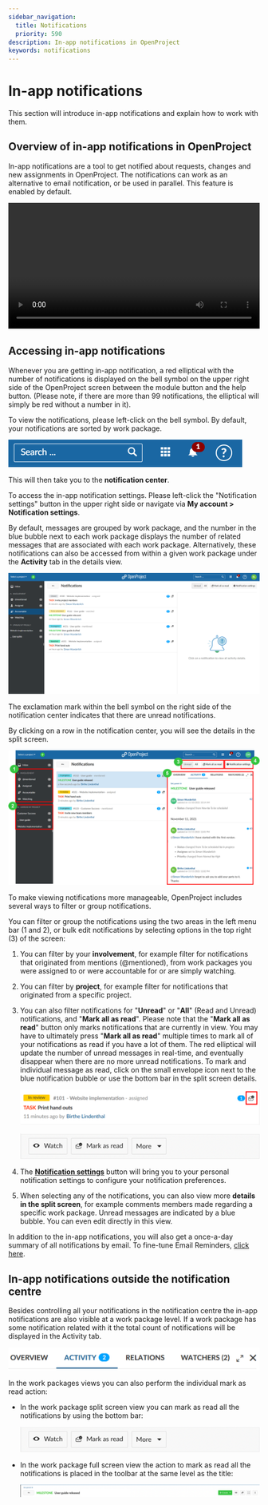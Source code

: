 ```yaml
---
sidebar_navigation:
  title: Notifications
  priority: 590
description: In-app notifications in OpenProject
keywords: notifications
---
```

# In-app notifications

This section will introduce in-app notifications and explain how to work with them. 

## Overview of in-app notifications in OpenProject

In-app notifications are a tool to get notified about requests, changes and new assignments in OpenProject. The notifications can work as an alternative to email notification, or be used in parallel. This feature is enabled by default.

<video src="https://openproject-docs.s3.eu-central-1.amazonaws.com/videos/OpenProject-In-app-notifications.mp4" type="video/mp4" controls="" style="width:100%"></video>

## Accessing in-app notifications

Whenever you are getting in-app notification, a red elliptical with the number of notifications is displayed on the bell symbol on the upper right side of the OpenProject screen between the module button and the help button. (Please note, if there are more than 99 notifications, the elliptical will simply be red without a number in it).

To view the notifications, please left-click on the bell symbol. By default, your notifications are sorted by work package.

![notifications](IaN-1.png)

This will then take you to the **notification center**.

To access the in-app notification settings. Please left-click the "Notification settings" button in the upper right side or navigate via **My account > Notification settings**.

By default, messages are grouped by work package, and the number in the blue bubble next to each work package displays the number of related messages that are associated with each work package. Alternatively, these notifications can also be accessed from within a given work package under the **Activity** tab in the details view.

![notification-center](notification-center.png)

The exclamation mark within the bell symbol on the right side of the notification center indicates that there are unread notifications.

By clicking on a row in the notification center, you will see the details in the split screen.

![notification-center](notification-center-16366289566021.png)


To make viewing notifications more manageable, OpenProject includes several ways to filter or group notifications.

You can filter or group the notifications using the two areas in the left menu bar (1 and 2), or bulk edit notifications by selecting options in the top right (3) of the screen:

1. You can filter by your **involvement**, for example filter for notifications that originated from mentions (@mentioned), from work packages you were assigned to or were accountable for or are simply watching.

2. You can filter by **project**, for example filter for notifications that originated from a specific project.

3. You can also filter notifications for "**Unread**" or "**All**" (Read and Unread) notifications, and "**Mark all as read**". Please note that the "**Mark all as read**" button only marks notifications that are currently in view. You may have to ultimately press "**Mark all as read**" multiple times to mark all of your notifications as read if you have a lot of them. The red elliptical will update the number of unread messages in real-time, and eventually disappear when there are no more unread notifications.
   To mark and individual message as read, click on the small envelope icon next to the blue notification bubble or use the bottom bar in the split screen details.

   ![mark-as-read](mark-as-read.png)

   ![notifications-bottom-bar](notifications-bottom-bar.png)

4. The [**Notification settings**](./notification-settings) button will bring you to your personal notification settings to configure your notification preferences.

5. When selecting any of the notifications, you can also view more **details in the split screen**, for example comments members made regarding a specific work package. Unread messages are indicated by a blue bubble. You can even edit directly in this view.

In addition to the in-app notifications, you will also get a once-a-day summary of all notifications by email. To fine-tune Email Reminders, [click here](../../getting-started/my-account/#email-reminders).

## In-app notifications outside the notification centre

Besides controlling all your notifications in the notification centre the in-app notifications are also visible at a work package level. If a work package has some notification related with it the total count of notifications will be displayed in the Activity tab. 

![notifications-activity-tab](notifications-activity-tab.png)

In the work packages views you can also perform the individual mark as read action:

- In the work package split screen view you can mark as read all the notifications by using the bottom bar:

  ![notifications-bottom-bar](notifications-bottom-bar.png)

- In the work package full screen view the action to mark as read all the notifications is placed in the toolbar at the same level as the title: 

  ![notifications-full-screen](notifications-full-screen.png)
